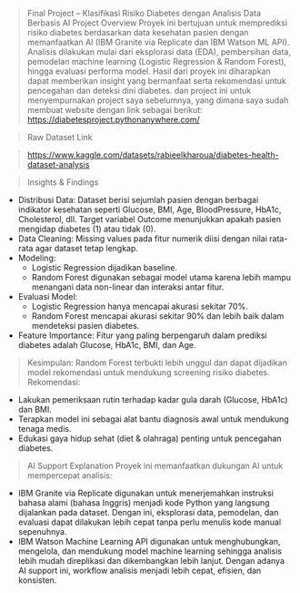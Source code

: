> Final Project – Klasifikasi Risiko Diabetes dengan Analisis Data Berbasis AI
> Project Overview
Proyek ini bertujuan untuk memprediksi risiko diabetes berdasarkan data kesehatan pasien dengan memanfaatkan AI (IBM Granite via Replicate dan IBM Watson ML API).
Analisis dilakukan mulai dari eksplorasi data (EDA), pembersihan data, pemodelan machine learning (Logistic Regression & Random Forest), hingga evaluasi performa model.
Hasil dari proyek ini diharapkan dapat memberikan insight yang bermanfaat serta rekomendasi untuk pencegahan dan deteksi dini diabetes. dan project ini untuk menyempurnakan project saya sebelumnya, yang dimana saya sudah membuat website dengan link sebagai berikut:
https://diabetesproject.pythonanywhere.com/

> Raw Dataset Link

> https://www.kaggle.com/datasets/rabieelkharoua/diabetes-health-dataset-analysis

> Insights & Findings
  - Distribusi Data: Dataset berisi sejumlah pasien dengan berbagai indikator kesehatan seperti Glucose, BMI, Age, BloodPressure, HbA1c, Cholesterol, dll. Target variabel Outcome menunjukkan apakah pasien mengidap diabetes (1) atau tidak (0).
  - Data Cleaning: Missing values pada fitur numerik diisi dengan nilai rata-rata agar dataset tetap lengkap.
  - Modeling:
    - Logistic Regression dijadikan baseline.
    - Random Forest digunakan sebagai model utama karena lebih mampu menangani data non-linear dan interaksi antar fitur.
  - Evaluasi Model:
    - Logistic Regression hanya mencapai akurasi sekitar 70%.
    - Random Forest mencapai akurasi sekitar 90% dan lebih baik dalam mendeteksi pasien diabetes.
  - Feature Importance: Fitur yang paling berpengaruh dalam prediksi diabetes adalah Glucose, HbA1c, BMI, dan Age.
    
> Kesimpulan: Random Forest terbukti lebih unggul dan dapat dijadikan model rekomendasi untuk mendukung screening risiko diabetes.
> Rekomendasi:
- Lakukan pemeriksaan rutin terhadap kadar gula darah (Glucose, HbA1c) dan BMI.
- Terapkan model ini sebagai alat bantu diagnosis awal untuk mendukung tenaga medis.
- Edukasi gaya hidup sehat (diet & olahraga) penting untuk pencegahan diabetes.
  
> AI Support Explanation
  Proyek ini memanfaatkan dukungan AI untuk mempercepat analisis:
  - IBM Granite via Replicate digunakan untuk menerjemahkan instruksi bahasa alami (bahasa Inggris) menjadi kode Python yang langsung dijalankan pada dataset. Dengan ini, eksplorasi data, pemodelan, dan evaluasi dapat dilakukan lebih cepat tanpa perlu menulis kode manual sepenuhnya.
  - IBM Watson Machine Learning API digunakan untuk menghubungkan, mengelola, dan mendukung model machine learning sehingga analisis lebih mudah direplikasi dan dikembangkan lebih lanjut.
  Dengan adanya AI support ini, workflow analisis menjadi lebih cepat, efisien, dan konsisten.
